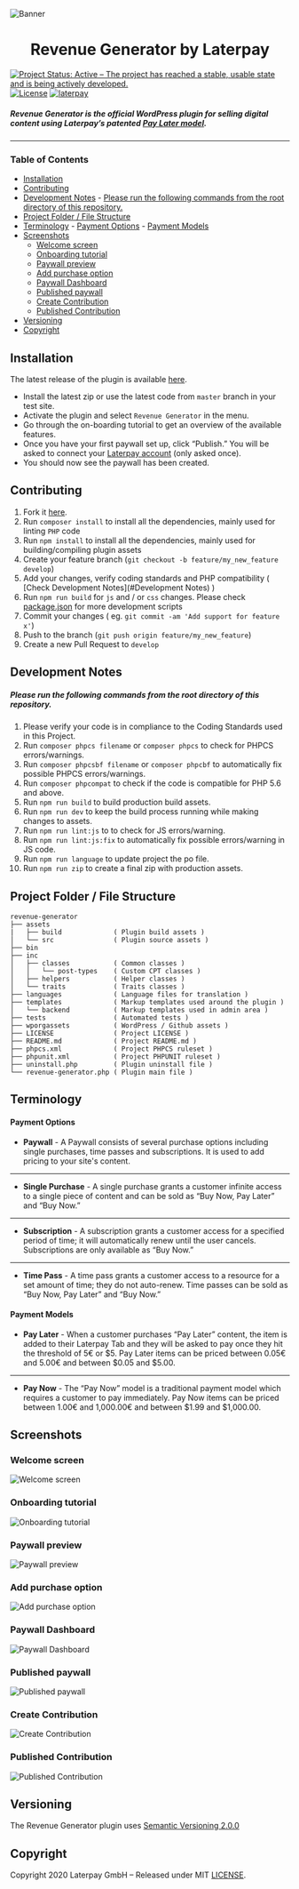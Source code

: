![Banner](./wporgassets/banner-1544x500.png)

<h1 align="center"> Revenue Generator by Laterpay </h1>



[![Project Status: Active – The project has reached a stable, usable state and is being actively developed.](https://www.repostatus.org/badges/latest/active.svg)](https://www.repostatus.org/#wip)
[![License](https://img.shields.io/github/license/laterpay/revenue-generator)](https://github.com/laterpay/revenue-generator/blob/master/LICENSE)
[![laterpay](https://circleci.com/gh/laterpay/revenue-generator.svg?style=svg)](https://app.circleci.com/pipelines/github/laterpay/revenue-generator)

##### Revenue Generator is the official WordPress plugin for selling digital content using Laterpay’s patented [Pay Later model](https://www.laterpay.net/blog/how-to-laterpay-dos-and-donts-from-8-years-expertise).
<hr/>

### Table of Contents

- [Installation](#installation)
- [Contributing](#contributing)
- [Development Notes](#development-notes)
			- [Please run the following commands from the root directory of this repository.](#please-run-the-following-commands-from-the-root-directory-of-this-repository)
- [Project Folder / File Structure](#project-folder--file-structure)
- [Terminology](#terminology)
		- [Payment Options](#payment-options)
		- [Payment Models](#payment-models)
- [Screenshots](#screenshots)
	- [Welcome screen](#welcome-screen)
	- [Onboarding tutorial](#onboarding-tutorial)
	- [Paywall preview](#paywall-preview)
	- [Add purchase option](#add-purchase-option)
	- [Paywall Dashboard](#paywall-dashboard)
	- [Published paywall](#published-paywall)
	- [Create Contribution](#create-contribution)
	- [Published Contribution](#published-contribution)
- [Versioning](#versioning)
- [Copyright](#copyright)

## Installation

The latest release of the plugin is available [here](https://github.com/laterpay/revenue-generator/releases/latest).

- Install the latest zip or use the latest code from `master` branch in your test site.
- Activate the plugin and select `Revenue Generator` in the menu.
- Go through the on-boarding tutorial to get an overview of the available features.
- Once you have your first paywall set up, click “Publish.” You will be asked to connect your [Laterpay account](http://laterpay.net/) (only asked once).
- You should now see the paywall has been created.

## Contributing

1. Fork it [here](https://github.com/laterpay/revenue-generator/fork).
2. Run `composer install` to install all the dependencies, mainly used for linting `PHP` code
3. Run `npm install` to install all the dependencies, mainly used for building/compiling plugin assets
4. Create your feature branch (`git checkout -b feature/my_new_feature develop`)
5. Add your changes, verify coding standards and PHP compatibility ( [Check Development Notes](#Development Notes) )
6. Run `npm run build` for `js` and / or `css` changes. Please check [package.json](package.json) for more development scripts
7. Commit your changes ( eg. `git commit -am 'Add support for feature x'`)
8. Push to the branch (`git push origin feature/my_new_feature`)
9. Create a new Pull Request to `develop`

## Development Notes

##### Please run the following commands from the root directory of this repository.

1. Please verify your code is in compliance to the Coding Standards used in this Project.
2. Run `composer phpcs filename` or `composer phpcs` to check for PHPCS errors/warnings.
3. Run `composer phpcsbf filename` or `composer phpcbf` to automatically fix possible PHPCS errors/warnings.
4. Run `composer phpcompat` to check if the code is compatible for PHP 5.6 and above.
5. Run `npm run build` to build production build assets.
6. Run `npm run dev` to keep the build process running while making changes to assets.
7. Run `npm run lint:js` to to check for JS errors/warning.
8. Run `npm run lint:js:fix` to automatically fix possible errors/warning in JS code.
9. Run `npm run language` to update project the po file.
10. Run `npm run zip` to create a final zip with production assets.

## Project Folder / File Structure

```text
revenue-generator
├── assets
|   ├── build             ( Plugin build assets )
│   └── src               ( Plugin source assets )
├── bin
├── inc
│   ├── classes           ( Common classes )
│   │   └── post-types    ( Custom CPT classes )
│   ├── helpers           ( Helper classes )
│   └── traits            ( Traits classes )
├── languages             ( Language files for translation )
├── templates             ( Markup templates used around the plugin )
│   └── backend           ( Markup templates used in admin area )
├── tests                 ( Automated tests )
├── wporgassets           ( WordPress / Github assets )
├── LICENSE               ( Project LICENSE )
├── README.md             ( Project README.md )
├── phpcs.xml             ( Project PHPCS ruleset )
├── phpunit.xml           ( Project PHPUNIT ruleset )
├── uninstall.php         ( Plugin uninstall file )
└── revenue-generator.php ( Plugin main file )
```

## Terminology

#### Payment Options

- **Paywall** - A Paywall consists of several purchase options including single purchases, time passes and subscriptions. It is used to add pricing to your site's content.
<hr/>

- **Single Purchase** - A single purchase grants a customer infinite access to a single piece of content and can be sold as “Buy Now, Pay Later” and “Buy Now.”
<hr/>

- **Subscription** - A subscription grants a customer access for a specified period of time; it will automatically renew until the user cancels. Subscriptions are only available as “Buy Now.”
<hr/>

- **Time Pass** - A time pass grants a customer access to a resource for a set amount of time; they do not auto-renew. Time passes can be sold as “Buy Now, Pay Later” and “Buy Now.”

#### Payment Models

- **Pay Later** - When a customer purchases “Pay Later” content, the item is added to their Laterpay Tab and they will be asked to pay once they hit the threshold of 5€ or $5. Pay Later items can be priced between 0.05€ and 5.00€ and between $0.05 and $5.00.
<hr/>

- **Pay Now** - The “Pay Now” model is a traditional payment model which requires a customer to pay immediately. Pay Now items can be priced between 1.00€ and 1,000.00€ and between $1.99 and $1,000.00.

## Screenshots ##

### Welcome screen

![Welcome screen](./wporgassets/screenshot-1.png)

### Onboarding tutorial

![Onboarding tutorial](./wporgassets/screenshot-2.png)

### Paywall preview

![Paywall preview](./wporgassets/screenshot-3.png)

### Add purchase option

![Add purchase option](./wporgassets/screenshot-4.png)

### Paywall Dashboard

![Paywall Dashboard](./wporgassets/screenshot-5.png)

### Published paywall

![Published paywall](./wporgassets/screenshot-6.png)

### Create Contribution

![Create Contribution](./wporgassets/screenshot-7.png)

### Published Contribution

![Published Contribution](./wporgassets/screenshot-8.png)

## Versioning

The Revenue Generator plugin uses [Semantic Versioning 2.0.0](http://semver.org)

## Copyright

Copyright 2020 Laterpay GmbH – Released under MIT [LICENSE](LICENSE).
